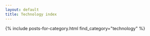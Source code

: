 ```yaml
---
layout: default
title: Technology index
---
```


{% include posts-for-category.html find_category="technology" %}

